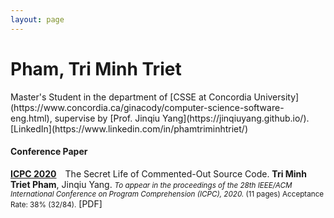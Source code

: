 ```yaml
---
layout: page
---
```

<h1 id="phamtriminhtriet">Pham, Tri Minh Triet</h1>
Master's Student in the department of [CSSE at Concordia University](https://www.concordia.ca/ginacody/computer-science-software-eng.html), supervise by [Prof. Jinqiu Yang](https://jinqiuyang.github.io/).<br>
[LinkedIn](https://www.linkedin.com/in/phamtriminhtriet/)


<h4 id="conference">Conference Paper</h4>
<p><a href="https://conf.researchr.org/home/icpc-2020"><strong>ICPC 2020</strong></a>&emsp;The Secret Life of Commented-Out Source Code. <strong>Tri Minh Triet Pham</strong>, Jinqiu Yang. <small><em>To appear in the proceedings of the 28th IEEE/ACM International Conference on Program Comprehension (ICPC), 2020. </em>(11 pages) Acceptance Rate: 38% (32/84).</small> [PDF]